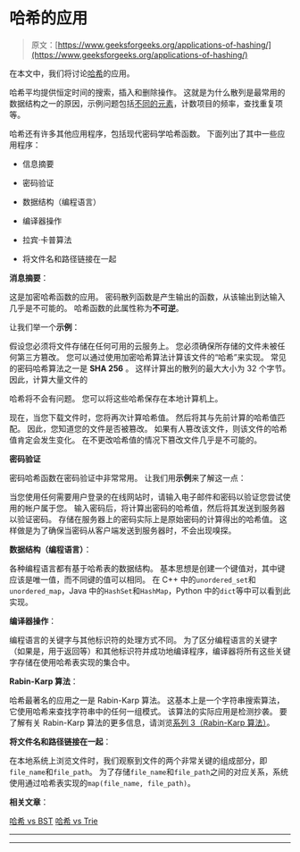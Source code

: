 # 哈希的应用

> 原文：[https://www.geeksforgeeks.org/applications-of-hashing/](https://www.geeksforgeeks.org/applications-of-hashing/)

在本文中，我们将讨论[哈希](https://www.geeksforgeeks.org/hashing-set-1-introduction/)的应用。

哈希平均提供恒定时间的搜索，插入和删除操作。 这就是为什么散列是最常用的数据结构之一的原因，示例问题包括[不同的元素](https://www.geeksforgeeks.org/print-distinct-elements-given-integer-array/)，计数项目的频率，查找重复项等。

哈希还有许多其他应用程序，包括现代密码学哈希函数。 下面列出了其中一些应用程序：

*   信息摘要

*   密码验证

*   数据结构（编程语言）

*   编译器操作

*   拉宾·卡普算法

*   将文件名和路径链接在一起

**消息摘要**：

这是加密哈希函数的应用。 密码散列函数是产生输出的函数，从该输出到达输入几乎是不可能的。 哈希函数的此属性称为**不可逆**。

让我们举一个**示例**：

假设您必须将文件存储在任何可用的云服务上。 您必须确保所存储的文件未被任何第三方篡改。 您可以通过使用加密哈希算法计算该文件的“哈希”来实现。 常见的密码哈希算法之一是 **SHA 256** 。 这样计算出的散列的最大大小为 32 个字节。 因此，计算大量文件的

哈希将不会有问题。 您可以将这些哈希保存在本地计算机上。

现在，当您下载文件时，您将再次计算哈希值。 然后将其与先前计算的哈希值匹配。 因此，您知道您的文件是否被篡改。 如果有人篡改该文件，则该文件的哈希值肯定会发生变化。 在不更改哈希值的情况下篡改文件几乎是不可能的。

**密码验证**

密码哈希函数在密码验证中非常常用。 让我们用**示例**来了解这一点：

当您使用任何需要用户登录的在线网站时，请输入电子邮件和密码以验证您尝试使用的帐户属于您。 输入密码后，将计算出密码的哈希值，然后将其发送到服务器以验证密码。 存储在服务器上的密码实际上是原始密码的计算得出的哈希值。 这样做是为了确保当密码从客户端发送到服务器时，不会出现嗅探。

**数据结构（编程语言）**：

各种编程语言都有基于哈希表的数据结构。 基本思想是创建一个键值对，其中键应该是唯一值，而不同键的值可以相同。 在 C++ 中的`unordered_set`和`unordered_map`，Java 中的`HashSet`和`HashMap`，Python 中的`dict`等中可以看到此实现。

**编译器操作**：

编程语言的关键字与其他标识符的处理方式不同。 为了区分编程语言的关键字（如果是，用于返回等）和其他标识符并成功地编译程序，编译器将所有这些关键字存储在使用哈希表实现的集合中。

**Rabin-Karp 算法**：

哈希最著名的应用之一是 Rabin-Karp 算法。 这基本上是一个字符串搜索算法，它使用哈希来查找字符串中的任何一组模式。 该算法的实际应用是检测抄袭。 要了解有关 Rabin-Karp 算法的更多信息，请浏览[系列 3（Rabin-Karp 算法）](https://www.geeksforgeeks.org/searching-for-patterns-set-3-rabin-karp-algorithm/)。

**将文件名和路径链接在一起**：

在本地系统上浏览文件时，我们观察到文件的两个非常关键的组成部分，即`file_name`和`file_path`。 为了存储`file_name`和`file_path`之间的对应关系，系统使用通过哈希表实现的`map(file_name, file_path)`。

**相关文章**：

 [哈希 vs BST](https://www.geeksforgeeks.org/advantages-of-bst-over-hash-table/) [哈希 vs Trie](https://www.geeksforgeeks.org/advantages-trie-data-structure/)



* * *

* * *



